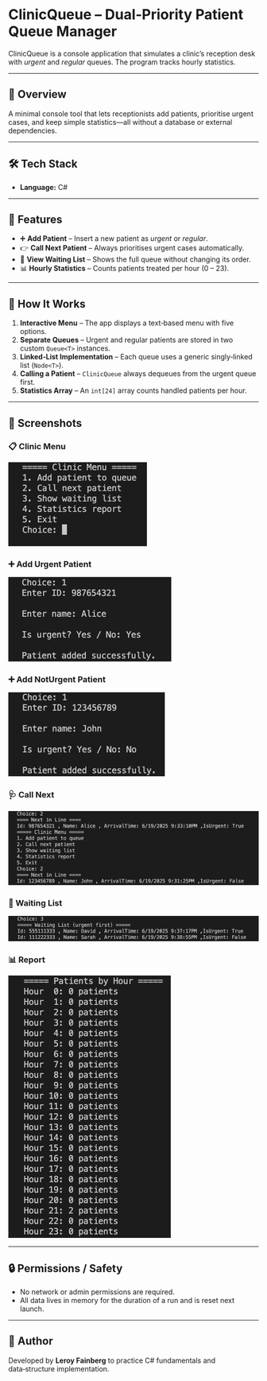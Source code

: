 # ClinicQueue – Dual‑Priority Patient Queue Manager

ClinicQueue is a console application that simulates a clinic’s reception desk with *urgent* and *regular* queues. The program tracks hourly statistics.

---

## 🚀 Overview

A minimal console tool that lets receptionists add patients, prioritise urgent cases, and keep simple statistics—all without a database or external dependencies.

---

## 🛠 Tech Stack

* **Language:** C#

---

## 🎯 Features

* ➕ **Add Patient** – Insert a new patient as *urgent* or *regular*.
* 👉 **Call Next Patient** – Always prioritises urgent cases automatically.
* 👀 **View Waiting List** – Shows the full queue without changing its order.
* 📊 **Hourly Statistics** – Counts patients treated per hour (0 – 23).

---

## 🧪 How It Works

1. **Interactive Menu** – The app displays a text‑based menu with five options.
2. **Separate Queues** – Urgent and regular patients are stored in two custom `Queue<T>` instances.
3. **Linked‑List Implementation** – Each queue uses a generic singly‑linked list (`Node<T>`).
4. **Calling a Patient** – `ClinicQueue` always dequeues from the urgent queue first.
5. **Statistics Array** – An `int[24]` array counts handled patients per hour.

---

## 📸 Screenshots

### 📋 Clinic Menu
![ClinicMenu](ProjectImages/ClinicMenu.png)

### ➕ Add Urgent Patient
![AddPatientUrgent](ProjectImages/AddPatientYesUrgent.png)

### ➕ Add NotUrgent Patient
![AddNotUrgentPatient](ProjectImages/AddPatientNoUrgent.png)

### 🩺 Call Next
![CallNext](ProjectImages/CallToPatients.png)

### 📄 Waiting List
![WaitingList](ProjectImages/WaitingList.png)

### 📊 Report
![Report](ProjectImages/PatientsByHour.png)

---

## 🔒 Permissions / Safety

* No network or admin permissions are required.
* All data lives in memory for the duration of a run and is reset next launch.

---

## 🙌 Author

Developed by **Leroy Fainberg** to practice C# fundamentals and data‑structure implementation.